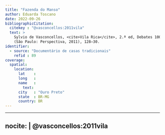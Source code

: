 ```yaml
---
title: "Fazenda do Manso"
author: Eduarda Toscano
date: 2022-09-26
bibliographicCitation:
  citekey : "@vasconcellos:2011vila"
  text: >
    Sylvio de Vasconcellos, <cite>Vila Rica</cite>, 2.ª ed, Debates 100
    (São Paulo: Perspectiva, 2011), 128–30.
identifier:
  - source: "Documentário de casas tradicionais"
    refid : 89
coverage:
  spatial:
    location:
      lat    :
      long   :
      name   :
        text:
      city   : "Ouro Preto"
      state  : BR-MG
      country: BR
---
```


---
nocite: |
  @vasconcellos:2011vila
---
